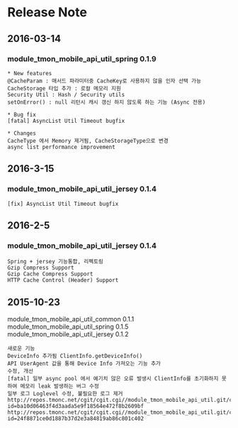 # Release Note

## 2016-03-14
### module_tmon_mobile_api_util_spring 0.1.9

    * New features
    @CacheParam : 매서드 파라미터중 CacheKey로 사용하지 않을 인자 선택 가능
    CacheStorage 타입 추가 : 로컬 메모리 지원
    Security Util : Hash / Security utils
    setOnError() : null 리턴시 캐시 갱신 하지 않도록 하는 기능 (Async 전용)

    * Bug fix
    [fatal] AsyncList Util Timeout bugfix
    
    * Changes
    CacheType 에서 Memory 제거됨, CacheStorageType으로 변경
    async list performance improvement
 
## 2016-3-15
### module_tmon_mobile_api_util_jersey 0.1.4
    [fix] AsyncList Util Timeout bugfix

##  2016-2-5
### module_tmon_mobile_api_util_jersey 0.1.4
    Spring + jersey 기능통합, 리펙토링
    Gzip Compress Support
    Gzip Cache Compress Support
    HTTP Cache Control (Header) Support 

## 2015-10-23 
module_tmon_mobile_api_util_common 0.1.1
module_tmon_mobile_api_util_spring 0.1.5
module_tmon_mobile_api_util_jersey 0.1.2

    새로운 기능
    DeviceInfo 추가됨 ClientInfo.getDeviceInfo()
    API UserAgent 값을 통해 Device Info 가져오는 기능 추가
    수정, 개선
    [fatal] 일부 async pool 에서 예기치 않은 오류 발생시 ClientInfo를 초기화하지 못하여 메모리 leak 발생하는 버그 수정
    일부 로그 Loglevel 수정, 불필요한 로그 제거
    http://repos.tmonc.net/cgit/cgit.cgi//module_tmon_mobile_api_util.git/commit/?id=ba10d06463f4d3aada5e9f18564e472f8b2609bf
    http://repos.tmonc.net/cgit/cgit.cgi//module_tmon_mobile_api_util.git/commit/?id=24f8871ce0d1887b37d2e3a84819ab86c801c402